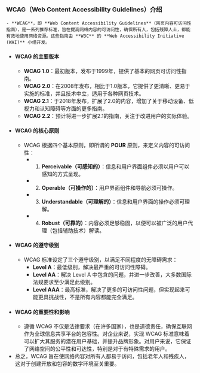 ### WCAG（Web Content Accessibility Guidelines）介绍
	- **WCAG**，即 **Web Content Accessibility Guidelines**（网页内容可访问性指南），是一系列推荐标准，旨在提高网络内容的可访问性，确保所有人，包括残障人士，都能有效地使用网络资源。这些指南由 **W3C** 的 **Web Accessibility Initiative (WAI)** 小组开发。
- #### WCAG 的主要版本
	- **WCAG 1.0**：最初版本，发布于1999年，提供了基本的网页可访问性指南。
	- **WCAG 2.0**：在2008年发布，相比于1.0版本，它提供了更清晰、更易于实施的标准，并且技术中立，适用于各种网页技术。
	- **WCAG 2.1**：于2018年发布，扩展了2.0的内容，增加了关于移动设备、低视力和认知障碍等方面的更多指南。
	- **WCAG 2.2**：预计将进一步扩展2.1的指南，关注于改进用户的实际体验。
- #### WCAG 的核心原则
	- WCAG 根据四个基本原则，即所谓的 **POUR** 原则，来定义内容的可访问性：
		- 1. **Perceivable（可感知的）**：信息和用户界面组件必须以用户可以感知的方式呈现。
		- 2. **Operable（可操作的）**：用户界面组件和导航必须可操作。
		- 3. **Understandable（可理解的）**：信息和用户界面的操作必须可理解。
		- 4. **Robust（可靠的）**：内容必须足够稳固，以便可以被广泛的用户代理（包括辅助技术）解读。
- #### WCAG 的遵守级别
	- WCAG 标准设定了三个遵守级别，以满足不同程度的无障碍需求：
		- **Level A**：最低级别，解决最严重的可访问性障碍。
		- **Level AA**：解决 Level A 中包含的问题，并进一步改善，大多数国际法规要求至少满足此级别。
		- **Level AAA**：最高标准，解决了更多的可访问性问题，但实现起来可能更具挑战性，不是所有内容都能完全满足。
- #### WCAG 的重要性和影响
	- 遵循 WCAG 不仅是法律要求（在许多国家），也是道德责任，确保互联网作为全球信息共享平台的包容性。对企业来说，实现 WCAG 标准意味着可以扩大其服务的潜在用户基础，并提升品牌形象。对用户来说，它保证了网络空间的公平性和可达性，特别是对于有特殊需求的用户。
- 总之，WCAG 旨在使网络内容对所有人都易于访问，包括老年人和残疾人，这对于创建开放和包容的数字环境至关重要。